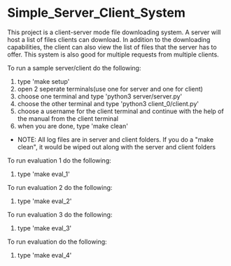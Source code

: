 # Simple_Server_Client_System

This project is a client-server mode file downloading system. A server will host a list of files clients can download. In addition to the downloading capabilities, the client can also view the list of files that the server has to offer. This system is also good for multiple requests from multiple clients. 


To run a sample server/client do the following:
1. type 'make setup' 
2. open 2 seperate terminals(use one for server and one for client)
3. choose one terminal and type 'python3 server/server.py'
4. choose the other terminal and type 'python3 client_0/client.py'
5. choose a username for the client terminal and continue with the help of the manual from the client terminal
6. when you are done, type 'make clean'
* NOTE: All log files are in server and client folders. If you do a "make clean", it would be wiped out along with the server and client folders

To run evaluation 1 do the following:
1. type 'make eval_1'

To run evaluation 2 do the following:
1. type 'make eval_2'

To run evaluation 3 do the following:
1. type 'make eval_3'

To run evaluation  do the following:
1. type 'make eval_4'
